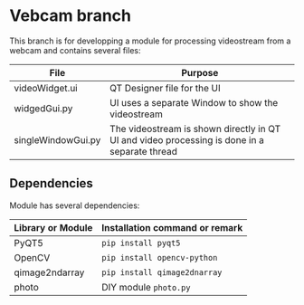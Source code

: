 # Vebcam branch

This branch is for developping a module for processing videostream from a webcam and contains several files:

| File | Purpose |
|---|---|
videoWidget.ui | QT Designer file for the UI
widgedGui.py | UI uses a separate Window to show the videostream
singleWindowGui.py | The videostream is shown directly in QT UI and video processing is done in a separate thread

## Dependencies

Module has several dependencies:

| Library or Module | Installation command or remark |
|---|---|
PyQT5 | `pip install pyqt5`
OpenCV | `pip install opencv-python`
qimage2ndarray | `pip install qimage2dnarray`
photo | DIY module `photo.py`
